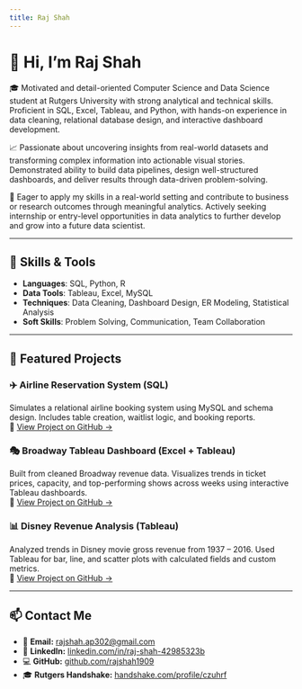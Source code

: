 ```yaml
---
title: Raj Shah
---
```


# 👋 Hi, I’m Raj Shah

🎓 Motivated and detail-oriented Computer Science and Data Science student at Rutgers University with strong analytical and technical skills. Proficient in SQL, Excel, Tableau, and Python, with hands-on experience in data cleaning, relational database design, and interactive dashboard development.

📈 Passionate about uncovering insights from real-world datasets and transforming complex information into actionable visual stories. Demonstrated ability to build data pipelines, design well-structured dashboards, and deliver results through data-driven problem-solving.

💼 Eager to apply my skills in a real-world setting and contribute to business or research outcomes through meaningful analytics. Actively seeking internship or entry-level opportunities in data analytics to further develop and grow into a future data scientist.

---

## 🧰 Skills & Tools

- **Languages**: SQL, Python, R  
- **Data Tools**: Tableau, Excel, MySQL  
- **Techniques**: Data Cleaning, Dashboard Design, ER Modeling, Statistical Analysis  
- **Soft Skills**: Problem Solving, Communication, Team Collaboration

---

## 📁 Featured Projects

### ✈️ Airline Reservation System (SQL)
Simulates a relational airline booking system using MySQL and schema design. Includes table creation, waitlist logic, and booking reports.  
🔗 [View Project on GitHub →](https://github.com/rajshah1909/Projects/tree/main/Airline_Reservation_System)



### 🎭 Broadway Tableau Dashboard (Excel + Tableau)
Built from cleaned Broadway revenue data. Visualizes trends in ticket prices, capacity, and top-performing shows across weeks using interactive Tableau dashboards.  
🔗 [View Project on GitHub →](https://github.com/rajshah1909/Projects/tree/main/Broadway_Tableau_Dashboard)



### 📊 Disney Revenue Analysis (Tableau)
Analyzed trends in Disney movie gross revenue from 1937 – 2016. Used Tableau for bar, line, and scatter plots with calculated fields and custom metrics.  
🔗 [View Project on GitHub →](https://github.com/rajshah1909/Projects/tree/main/Disney_Revenue_Analysis)


---

## 📫 Contact Me

- 📧 **Email:** <a href="mailto:rajshah.ap302@gmail.com" title="Email: rajshah.ap302@gmail.com">rajshah.ap302@gmail.com</a>  
- 💼 **LinkedIn:** [linkedin.com/in/raj-shah-42985323b](https://www.linkedin.com/in/raj-shah-42985323b/)  
- 💻 **GitHub:** [github.com/rajshah1909](https://github.com/rajshah1909/Projects)   
- 🎓 **Rutgers Handshake:** [handshake.com/profile/czuhrf](https://rutgers.joinhandshake.com/profiles/czuhrf)
